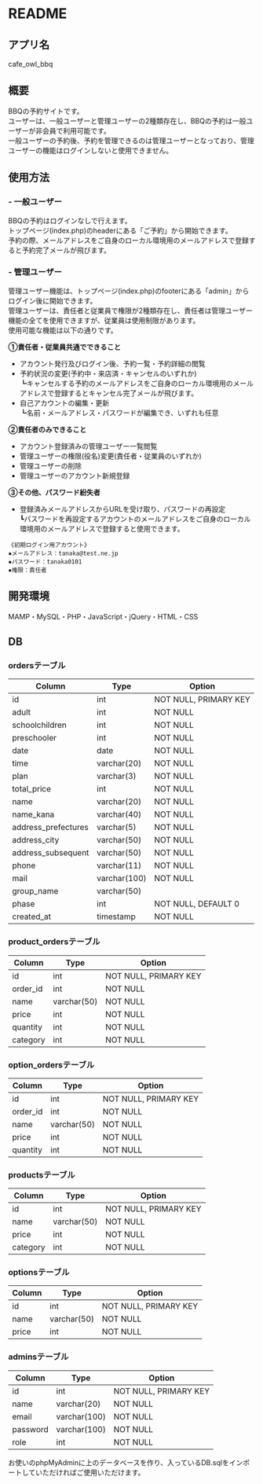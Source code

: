 # README

## アプリ名
cafe_owl_bbq

## 概要
BBQの予約サイトです。  
ユーザーは、一般ユーザーと管理ユーザーの2種類存在し、BBQの予約は一般ユーザーが非会員で利用可能です。  
一般ユーザーの予約後、予約を管理できるのは管理ユーザーとなっており、管理ユーザーの機能はログインしないと使用できません。  

## 使用方法
### - 一般ユーザー
BBQの予約はログインなしで行えます。  
トップページ(index.php)のheaderにある「ご予約」から開始できます。  
予約の際、メールアドレスをご自身のローカル環境用のメールアドレスで登録すると予約完了メールが飛びます。  

### - 管理ユーザー
管理ユーザー機能は、トップページ(index.php)のfooterにある「admin」からログイン後に開始できます。  
管理ユーザーは、責任者と従業員で権限が2種類存在し、責任者は管理ユーザー機能の全てを使用できますが、従業員は使用制限があります。  
使用可能な機能は以下の通りです。  

**①責任者・従業員共通でできること**  
- アカウント発⾏及びログイン後、予約⼀覧・予約詳細の閲覧  
- 予約状況の変更(予約中・来店済・キャンセルのいずれか)  
┗キャンセルする予約のメールアドレスをご自身のローカル環境用のメールアドレスで登録するとキャンセル完了メールが飛びます。  
- ⾃⼰アカウントの編集・更新  
┗名前・メールアドレス・パスワードが編集でき、いずれも任意  

**②責任者のみできること**  
- アカウント登録済みの管理ユーザー⼀覧閲覧  
- 管理ユーザーの権限(役名)変更(責任者・従業員のいずれか)  
- 管理ユーザーの削除  
- 管理ユーザーのアカウント新規登録  

**③その他、パスワード紛失者**  
- 登録済みメールアドレスからURLを受け取り、パスワードの再設定  
┗パスワードを再設定するアカウントのメールアドレスをご自身のローカル環境用のメールアドレスで登録すると使用できます。

`《初期ログイン用アカウント》`  
`▪メールアドレス：tanaka@test.ne.jp`  
`▪パスワード：tanaka0101`  
`▪権限：責任者`

## 開発環境
MAMP・MySQL・PHP・JavaScript・jQuery・HTML・CSS

## DB

### ordersテーブル

|Column|Type|Option|
|------|----|------|
|id|int|NOT NULL, PRIMARY KEY|
|adult|int|NOT NULL|
|schoolchildren|int|NOT NULL|
|preschooler|int|NOT NULL|
|date|date|NOT NULL|
|time|varchar(20)|NOT NULL|
|plan|varchar(3)|NOT NULL|
|total_price|int|NOT NULL|
|name|varchar(20)|NOT NULL|
|name_kana|varchar(40)|NOT NULL|
|address_prefectures|varchar(5)|NOT NULL|
|address_city|varchar(50)|NOT NULL|
|address_subsequent|varchar(50)|NOT NULL|
|phone|varchar(11)|NOT NULL|
|mail|varchar(100)|NOT NULL|
|group_name|varchar(50)||
|phase|int|NOT NULL, DEFAULT 0|
|created_at|timestamp|NOT NULL|

### product_ordersテーブル

|Column|Type|Option|
|------|----|------|
|id|int|NOT NULL, PRIMARY KEY|
|order_id|int|NOT NULL|
|name|varchar(50)|NOT NULL|
|price|int|NOT NULL|
|quantity|int|NOT NULL|
|category|int|NOT NULL|

### option_ordersテーブル

|Column|Type|Option|
|------|----|------|
|id|int|NOT NULL, PRIMARY KEY|
|order_id|int|NOT NULL|
|name|varchar(50)|NOT NULL|
|price|int|NOT NULL|
|quantity|int|NOT NULL|

### productsテーブル

|Column|Type|Option|
|------|----|------|
|id|int|NOT NULL, PRIMARY KEY|
|name|varchar(50)|NOT NULL|
|price|int|NOT NULL|
|category|int|NOT NULL|

### optionsテーブル

|Column|Type|Option|
|------|----|------|
|id|int|NOT NULL, PRIMARY KEY|
|name|varchar(50)|NOT NULL|
|price|int|NOT NULL|

### adminsテーブル

|Column|Type|Option|
|------|----|------|
|id|int|NOT NULL, PRIMARY KEY|
|name|varchar(20)|NOT NULL|
|email|varchar(100)|NOT NULL|
|password|varchar(100)|NOT NULL|
|role|int|NOT NULL|

お使いのphpMyAdminに上のデータベースを作り、入っているDB.sqlをインポートしていただければご使用いただけます。